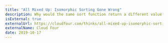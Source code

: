 ```yaml
---
title: "All Mixed Up: Isomorphic Sorting Gone Wrong"
description: Why would the same sort function return a different value in Node vs. a browser?
isExternal: true
externalUrl: https://cloudfour.com/thinks/all-mixed-up-isomorphic-sorting-gone-wrong/
externalName: Cloud Four
date: 2019-10-17
---
```

